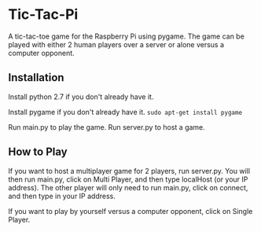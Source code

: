 Tic-Tac-Pi
==========

A tic-tac-toe game for the Raspberry Pi using pygame. The game can be played with either 2 human players over a server or alone versus a computer opponent.

Installation
----------

Install python 2.7 if you don't already have it.

Install pygame if you don't already have it. `sudo apt-get install pygame`

Run main.py to play the game. Run server.py to host a game.

How to Play
----------

If you want to host a multiplayer game for 2 players, run server.py. You will then run main.py, click on Multi Player, and then type localHost (or your IP address). The other player will only need to run main.py, click on connect, and then type in your IP address.

If you want to play by yourself versus a computer opponent, click on Single Player.
